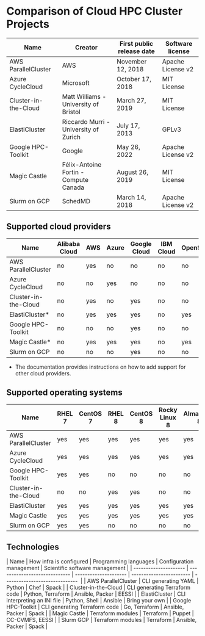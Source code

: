 # Comparison of Cloud HPC Cluster Projects

| Name                 | Creator                                     | First public release date | Software license  |
| -------------------- | ------------------------------------------- | ------------------------- | ----------------- |
| AWS ParallelCluster  | AWS                                         | November 12, 2018         | Apache License v2 |
| Azure CycleCloud     | Microsoft                                   | October 17, 2018          | MIT License       |
| Cluster-in-the-Cloud | Matt Williams  - University of Bristol      | March 27, 2019            | MIT License       |
| ElastiCluster        | Riccardo Murri - University of Zurich       | July 17, 2013             | GPLv3             |
| Google HPC-Toolkit   | Google                                      | May 26, 2022              | Apache License v2 |
| Magic Castle         | Félix-Antoine Fortin - Compute Canada       | August 26, 2019           | MIT License       |
| Slurm on GCP         | SchedMD                                     | March 14, 2018            | Apache License v2 |


## Supported cloud providers

| Name                 | Alibaba Cloud | AWS | Azure | Google Cloud | IBM Cloud | OpenStack | Oracle Cloud | OVH |
| -------------------- | ------------- | --- | ----- | ------------ | --------- | --------- | ------------ | --- |
| AWS ParallelCluster  | no            | yes | no    | no           | no        | no        | no           | no  |
| Azure CycleCloud     |  no           | no  | yes   | no           | no        | no        | no           | no  |
| Cluster-in-the-Cloud | no            | yes | no    | yes          | no        | no        | yes          | no  |
| ElastiCluster*       | no            | yes | yes   | yes          | no        | yes       | no           | -   |
| Google HPC-Toolkit   | no            | no  | no    | yes          | no        | no        | no           | no  |
| Magic Castle*        | no            | yes | yes   | yes          | no        | yes       | no           | yes |
| Slurm on GCP         | no            | no  | no    | yes          | no        | no        | no           | no  |

* The documentation provides instructions on how to add support for other cloud providers.

## Supported operating systems

| Name                 | RHEL 7 | CentOS 7 | RHEL 8 | CentOS 8 | Rocky Linux 8 | AlmaLinux 8 | Debian 10 | Ubuntu 20 |
| -------------------- | ------ | -------- | ------ | -------- | ------------- | ----------- | --------- | --------- |
| AWS ParallelCluster  | yes    | yes      | yes    | yes      | yes           | yes         | yes       | yes       |
| Azure CycleCloud     | yes    | yes      | yes    | yes      | yes           | yes         | yes       | yes       |
| Google HPC-Toolkit   | yes    | yes      | no     | no       | no            | no          | no        | no        |
| Cluster-in-the-Cloud | no     | no       | yes    | yes      | no            | no          | no        | no        |
| ElastiCluster        | yes    | yes      | yes    | yes      | yes           | yes         | no        | no        | 
| Magic Castle         | yes    | yes      | yes    | yes      | yes           | yes         | no        | no        |
| Slurm on GCP         | yes    | yes      | no     | no       | no            | no          | yes       | yes       |


## Technologies 

| Name                  | How infra is configured       | Programming languages | Configuration management | Scientific software management  |
| --------------------- | ----------------------------- | --------------------- | ------------------------ | ------------------------------  |
| AWS ParallelCluster   | CLI generating YAML           | Python                | Chef                     | Spack                           |
| Cluster-in-the-Cloud  | CLI generating Terraform code | Python, Terraform     | Ansible, Packer          | EESSI                           |
| ElastiCluster         | CLI interpreting an INI file  | Python, Shell         | Ansible                  | Bring your own                  |
| Google HPC-Toolkit    | CLI generating Terraform code | Go, Terraform         | Ansible, Packer          | Spack                           |
| Magic Castle          | Terraform modules             | Terraform             | Puppet                   | CC-CVMFS, EESSI                 |
| Slurm GCP             | Terraform modules             | Terraform             | Ansible, Packer          | Spack                           |
